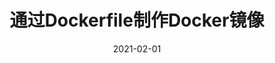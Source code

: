 ---
title: "通过Dockerfile制作Docker镜像"
linkTitle: "Dockerfile"
weight: 710
date: 2021-02-01
description: >
  通过Dockerfile制作Docker镜像
---